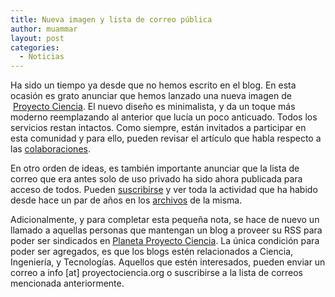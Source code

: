 ```yaml
---
title: Nueva imagen y lista de correo pública
author: muammar
layout: post
categories:
  - Noticias
---
```

<p style="text-align: left;">
  Ha sido un tiempo ya desde que no hemos escrito en el blog. En esta ocasión es grato anunciar que hemos lanzado una nueva imagen de  <a href="http://proyectociencia.org">Proyecto Ciencia</a>. El nuevo diseño es minimalista, y da un toque más moderno reemplazando al anterior que lucía un poco anticuado. Todos los servicios restan intactos. Como siempre, están invitados a participar en esta comunidad y para ello, pueden revisar el artículo que habla respecto a las <a href="http://proyectociencia.org/como-colaborar/">colaboraciones</a>.
</p>

<p style="text-align: left;">
  En otro orden de ideas, es también importante anunciar que la lista de correo que era antes solo de uso privado ha sido ahora publicada para acceso de todos. Pueden <a href="http://proyectociencia.org/cgi-bin/mailman/listinfo/n-proyecto  ">suscribirse</a> y ver toda la actividad que ha habido desde hace un par de años en los <a href="http://proyectociencia.org/pipermail/n-proyecto/">archivos</a> de la misma.
</p>

<p style="text-align: left;">
  Adicionalmente, y para completar esta pequeña nota, se hace de nuevo un llamado a aquellas personas que mantengan un blog a proveer su RSS para poder ser sindicados en <a href="http://proyectociencia.org/planeta">Planeta Proyecto Ciencia</a>. La única condición para poder ser agregados, es que los blogs estén relacionados a Ciencia, Ingeniería, y Tecnologías. Aquellos que estén interesados, pueden enviar un correo a info [at] proyectociencia.org o suscribirse a la lista de correos mencionada anteriormente.
</p>
